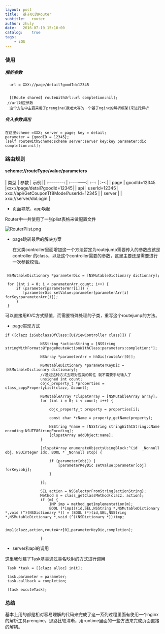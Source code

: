```yaml
---
layout: post
title:  基于OC的Router
subtitle:   router
author: zhuly
date:   2016-07-10 15:10:00
catalog:    true
tags:
    - iOS
---
```

###  使用

#####  解析参数

```
  url = XXX://page/detail?goodId=12345
  
  
  [[Route shared] routeWithUrl:url completion:nil];
 //url对应参数 
  这个方法中主要采用了prengine(我老大写的一个基于nginx的解析框架)来进行解析 
```

#####  传入参数调用

```
在这里scheme =XXX; server = page; key = detail; 
parameter = {goodID = 12345}; 
[self routeWithScheme:scheme server:server key:key parameter:dic completion:nil]; 

```
###  路由规则

####  scheme://routeType/value/parameters

| 类型        | 参数  | 示例|
| :--------: | :--------:| :--: | :--:|
| page      |  goodId=12345  |xxx://page/detail?goodId=12345|
| api       |  userId=12345  |  xxx://api/GetCouponTf8Model?userId=12345 |
| server    |   | xxx://server/doLogin |

- 页面导航、app唤起

Router中一共使用了一张plist表格来做配置文件


![RouterPlist.png](http://upload-images.jianshu.io/upload_images/1891925-f206bdc7fa897be1.png?imageMogr2/auto-orient/strip%7CimageView2/2/w/1240)


- page跳转最后的解决方案

	在父类controller里面增加这一个方法暂定为routejump需要传入的参数应该是controller 的class，以及这个controller需要的参数，这里主要还是需要进行一次参数校验。
	
```
	
 NSMutableDictionary *parameterDic = [NSMutableDictionary dictionary];
  	
 for (int i = 0; i < parameterArr.count; i++) {
     if (parameter[parameterArr[i]]) {
        [parameterDic setValue:parameter[parameterArr[i] forKey:parameterArr[i]];
     }               
 }
```
可以直接用KVC方式赋值，而需要特殊处理的子类，重写这个routejump的方法。 

- page实现方式

```
if ([clazz isSubclassOfClass:[UIViewController class]]) {
                
                NSString *actionString = [NSString stringWithFormat:@"pageRouteActionWithClass:parameters:completion:"];
                
                NSArray *parameterArr = hhDic[routeArr[0]];
                
                NSMutableDictionary *parameterKeyDic = [NSMutableDictionary dictionary];
                //通过这种方式去取对应类的属性 就不需要手动输入了
                unsigned int count;
                objc_property_t *properties = class_copyPropertyList(clazz, &count);
                
                NSMutableArray *clspatArray = [NSMutableArray array];
                for (int i = 0; i < count; i++) {
                    
                    objc_property_t property = properties[i];
                    
                    const char *cName = property_getName(property);
                    
                    NSString *name = [NSString stringWithCString:cName encoding:NSUTF8StringEncoding];
                    [clspatArray addObject:name];
                }
                
                [clspatArray enumerateObjectsUsingBlock:^(id  _Nonnull obj, NSUInteger idx, BOOL * _Nonnull stop) {
                    
                    if (parameter[obj]) {
                        [parameterKeyDic setValue:parameter[obj] forKey:obj];
                    }
                    
                }];
                
                SEL action = NSSelectorFromString(actionString);
                Method m = class_getClassMethod(clazz, action);
                if (m) {
                    IMP imp = method_getImplementation(m);
                    BOOL (*imp1)(id,SEL,NSString *,NSMutableDictionary *,void (^)(NSDictionary *)) = (BOOL (*)(id,SEL,NSString *,NSMutableDictionary *,void (^)(NSDictionary *)))imp;
                    
                    imp1(clazz,action,routeArr[0],parameterKeyDic,completion);
                    
                }

```

- server和api的调用
 
这里我创建了Task基类通过类名映射的方式进行调用

 ```
  Task *task = [[clazz alloc] init];
                
  task.parameter = parameter;
  task.callback = completion;
              
  [task excuteTask];

 ```	

###  总结

基本上用的都是相对容易理解的代码来完成了这一系列过程里面有使用一个nginx的解析工具prengine，思路比较清晰，用runtime里面的一些方法来完成页面直接的解耦。